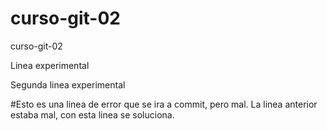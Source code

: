 # curso-git-02
curso-git-02

Linea experimental

Segunda linea experimental

#Esto es una linea de error que se ira a commit, pero mal.
La linea anterior estaba mal, con esta linea se soluciona.